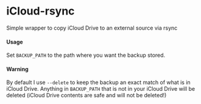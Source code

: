 # iCloud-rsync
 Simple wrapper to copy iCloud Drive to an external source via rsync

#### Usage
Set `BACKUP_PATH` to the path where you want the backup stored.

#### Warning
By default I use `--delete` to keep the backup an exact match of what is in iCloud Drive. Anything in `BACKUP_PATH` that is not in your iCloud Drive will be deleted (iCloud Drive contents are safe and will not be deleted!)
